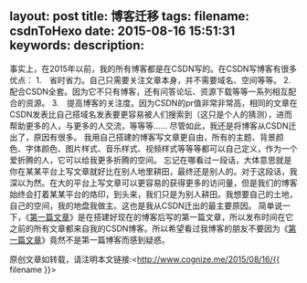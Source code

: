 layout: post
title: 博客迁移 
tags: 
filename: csdnToHexo
date: 2015-08-16 15:51:31
keywords:
description:
---
事实上，在2015年以前，我的所有博客都是在CSDN写的。在CSDN写博客有很多优点：<!--more-->
1.　省时省力。自己只需要关注文章本身，并不需要域名、空间等等。
2.　配合CSDN全套。因为它不只有博客，还有问答论坛、资源下载等等一系列相互配合的资源。
3.　提高博客的关注度。因为CSDN的pr值非常非常高，相同的文章在CSDN发表比自己搭域名发表要更容易被人们搜索到（这只是个人的猜测），进而帮助更多的人，与更多的人交流，等等等......
尽管如此，我还是将博客从CSDN迁出了，原因有很多。
我用自己搭建的博客写文章更自由，所有的主题、背景颜色、字体颜色、图片样式、音乐样式、视频样式等等等都可以自己定义，作为一个爱折腾的人，它可以给我更多折腾的空间。
忘记在哪看过一段话，大体意思就是你在某某平台上写文章就好比在别人地里耕田，最终还是别人的。对于这段话，我深以为然。在大的平台上写文章可以更容易的获得更多的访问量，但是我们的博客始终会打着某某平台的烙印，到头来，我们只是为别人耕田。我想要自己的土地，自己的空间，我的地盘我做主。这也是我从CSDN迁出的最主要原因。
简单说一下，《[第一篇文章](http://cognize.me/2014/11/18/first/ "第一篇文章")》是在搭建好现在的博客后写的第一篇文章，所以发布时间在它之前的所有文章都来自我的CSDN博客。所以希望看过我博客的朋友不要因为《[第一篇文章](http://cognize.me/2014/11/18/first/ "第一篇文章")》竟然不是第一篇博客而感到疑惑。


原创文章如转载，请注明本文链接:<http://www.cognize.me/2015/08/16/{{ filename }}>
